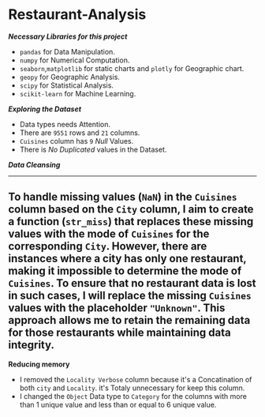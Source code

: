 # Restaurant-Analysis

***Necessary Libraries for this project***

- `pandas` for Data Manipulation.
- `numpy` for Numerical Computation.
- `seaborn`,`matplotlib` for static charts and `plotly` for Geographic chart.
- `geopy` for Geographic Analysis.
- `scipy` for Statistical Analysis.
- `scikit-learn` for Machine Learning.

***Exploring the Dataset***

- Data types needs Attention.
- There are `9551` rows and `21` columns.
- `Cuisines` column has `9` *Null* Values.
- There is *No Duplicated* values in the Dataset.

***Data Cleansing***

---
To handle missing values (`NaN`) in the `Cuisines` column based on the `City` column, I aim to create a function (`str_miss`) that replaces these missing values with the mode of `Cuisines` for the corresponding `City`. However, there are instances where a city has only one restaurant, making it impossible to determine the mode of `Cuisines`. To ensure that no restaurant data is lost in such cases, I will replace the missing `Cuisines` values with the placeholder `"Unknown"`. This approach allows me to retain the remaining data for those restaurants while maintaining data integrity.
---
**Reducing memory**
- I removed the `Locality Verbose` column because it's a Concatination of both `city` and `Locality`. it's Totaly unnecessary for keep this column.
- I changed the `Object` Data type to `Category` for the columns with more than 1 unique value and less than or equal to 6 unique value.
